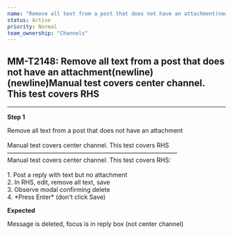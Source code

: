 ```yaml
---
name: "Remove all text from a post that does not have an attachment(newline)(newline)Manual test covers center channel. This test covers RHS"
status: Active
priority: Normal
team_ownership: "Channels"
---
```


## MM-T2148: Remove all text from a post that does not have an attachment(newline)(newline)Manual test covers center channel. This test covers RHS

---

**Step 1**

Remove all text from a post that does not have an attachment\
\
Manual test covers center channel. This test covers RHS\
————————————————————————————\
Manual test covers center channel. This test covers RHS:\
\
1\. Post a reply with text but no attachment\
2\. In RHS, edit, remove all text, save\
3\. Observe modal confirming delete\
4\. \*Press Enter\* (don't click Save)

**Expected**

Message is deleted, focus is in reply box (not center channel)
